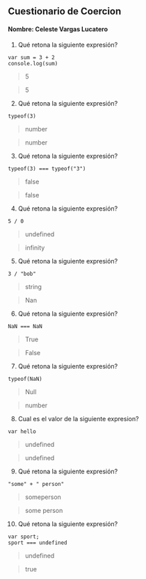 ## Cuestionario de Coercion
#### Nombre: Celeste Vargas Lucatero

1. Qué retona la siguiente expresión?
```
var sum = 3 + 2
console.log(sum)
```

> 5

> 5

2. Qué retona la siguiente expresión?
```
typeof(3)
```

> number

> number

3. Qué retona la siguiente expresión?
```
typeof(3) === typeof("3")
```

>false

> false

4. Qué retona la siguiente expresión?
```
5 / 0
```

> undefined

> infinity

5. Qué retona la siguiente expresión?
```
3 / "bob"
```

> string

> Nan

6. Qué retona la siguiente expresión?
```
NaN === NaN
```

> True

>False
7. Qué retona la siguiente expresión?
```
typeof(NaN)
```

>Null

> number

8. Cual es el valor de la siguiente expresion?
```
var hello
```

> undefined

>undefined

9. Qué retona la siguiente expresión?
```
"some" + " person"
```

>someperson

> some person

10. Qué retona la siguiente expresión?
```
var sport; 
sport === undefined
```

>undefined

> true


